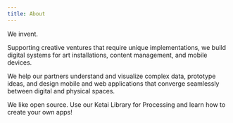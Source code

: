 ```yaml
---
title: About
---
```

We invent.

Supporting creative ventures that require unique implementations, we build digital systems for art installations, content management, and mobile devices.

We help our partners understand and visualize complex data, prototype ideas, and design mobile and web applications that converge seamlessly between digital and physical spaces.

We like open source.
Use our Ketai Library for Processing and learn how to create your own apps!